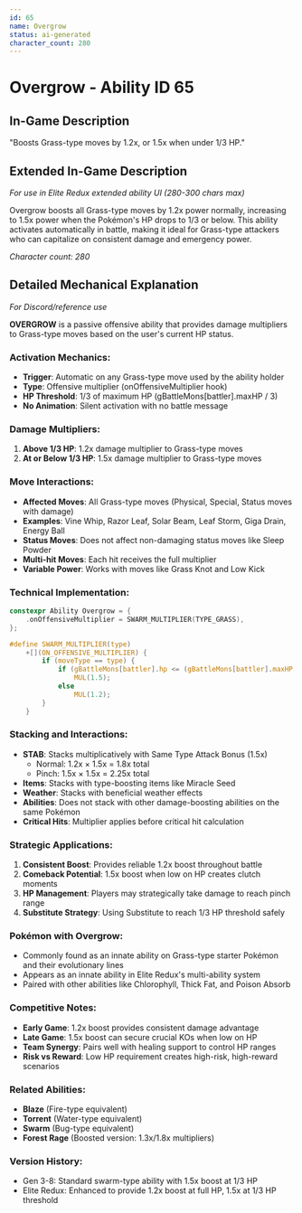 ```yaml
---
id: 65
name: Overgrow
status: ai-generated
character_count: 280
---
```


# Overgrow - Ability ID 65

## In-Game Description
"Boosts Grass-type moves by 1.2x, or 1.5x when under 1/3 HP."

## Extended In-Game Description
*For use in Elite Redux extended ability UI (280-300 chars max)*

Overgrow boosts all Grass-type moves by 1.2x power normally, increasing to 1.5x power when the Pokémon's HP drops to 1/3 or below. This ability activates automatically in battle, making it ideal for Grass-type attackers who can capitalize on consistent damage and emergency power.

*Character count: 280*

## Detailed Mechanical Explanation
*For Discord/reference use*

**OVERGROW** is a passive offensive ability that provides damage multipliers to Grass-type moves based on the user's current HP status.

### Activation Mechanics:
- **Trigger**: Automatic on any Grass-type move used by the ability holder
- **Type**: Offensive multiplier (onOffensiveMultiplier hook)
- **HP Threshold**: 1/3 of maximum HP (gBattleMons[battler].maxHP / 3)
- **No Animation**: Silent activation with no battle message

### Damage Multipliers:
1. **Above 1/3 HP**: 1.2x damage multiplier to Grass-type moves
2. **At or Below 1/3 HP**: 1.5x damage multiplier to Grass-type moves

### Move Interactions:
- **Affected Moves**: All Grass-type moves (Physical, Special, Status moves with damage)
- **Examples**: Vine Whip, Razor Leaf, Solar Beam, Leaf Storm, Giga Drain, Energy Ball
- **Status Moves**: Does not affect non-damaging status moves like Sleep Powder
- **Multi-hit Moves**: Each hit receives the full multiplier
- **Variable Power**: Works with moves like Grass Knot and Low Kick

### Technical Implementation:
```c
constexpr Ability Overgrow = {
    .onOffensiveMultiplier = SWARM_MULTIPLIER(TYPE_GRASS),
};

#define SWARM_MULTIPLIER(type)                                               \
    +[](ON_OFFENSIVE_MULTIPLIER) {                                           \
        if (moveType == type) {                                              \
            if (gBattleMons[battler].hp <= (gBattleMons[battler].maxHP / 3)) \
                MUL(1.5);                                                    \
            else                                                             \
                MUL(1.2);                                                    \
        }                                                                    \
    }
```

### Stacking and Interactions:
- **STAB**: Stacks multiplicatively with Same Type Attack Bonus (1.5x)
  - Normal: 1.2x × 1.5x = 1.8x total
  - Pinch: 1.5x × 1.5x = 2.25x total
- **Items**: Stacks with type-boosting items like Miracle Seed
- **Weather**: Stacks with beneficial weather effects
- **Abilities**: Does not stack with other damage-boosting abilities on the same Pokémon
- **Critical Hits**: Multiplier applies before critical hit calculation

### Strategic Applications:
1. **Consistent Boost**: Provides reliable 1.2x boost throughout battle
2. **Comeback Potential**: 1.5x boost when low on HP creates clutch moments
3. **HP Management**: Players may strategically take damage to reach pinch range
4. **Substitute Strategy**: Using Substitute to reach 1/3 HP threshold safely

### Pokémon with Overgrow:
- Commonly found as an innate ability on Grass-type starter Pokémon and their evolutionary lines
- Appears as an innate ability in Elite Redux's multi-ability system
- Paired with other abilities like Chlorophyll, Thick Fat, and Poison Absorb

### Competitive Notes:
- **Early Game**: 1.2x boost provides consistent damage advantage
- **Late Game**: 1.5x boost can secure crucial KOs when low on HP
- **Team Synergy**: Pairs well with healing support to control HP ranges
- **Risk vs Reward**: Low HP requirement creates high-risk, high-reward scenarios

### Related Abilities:
- **Blaze** (Fire-type equivalent)
- **Torrent** (Water-type equivalent) 
- **Swarm** (Bug-type equivalent)
- **Forest Rage** (Boosted version: 1.3x/1.8x multipliers)

### Version History:
- Gen 3-8: Standard swarm-type ability with 1.5x boost at 1/3 HP
- Elite Redux: Enhanced to provide 1.2x boost at full HP, 1.5x at 1/3 HP threshold